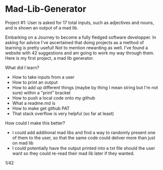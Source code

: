 # Mad-Lib-Generator
Project #1: User is asked for 17 total inputs, such as adjectives and nouns, and is shown an output of a mad lib.

Embarking on a Journey to become a fully fledged software developper. In asking for advice I've ascertained that doing projects as a method of learning
is pretty useful! Not to mention rewarding as well. I've found a website with 42 suggestions and am going to work my way through them. 
Here is my first project, a mad lib generator.

What did I learn? 
  - How to take inputs from a user
  - How to print an output
  - How to add up different things (maybe by thing I mean string but I'm not sure) within a "print" bracket
  - How to push a local code onto my github
  - What a readme.md is
  - How to make get github PAT
  - That stack overflow is very helpful (so far at least)

How could I make this better?
  - I could add additional mad libs and find a way to randomly present one of them to the user, so that the same code could deliver more than just on mad lib
  - I could potentially have the output printed into a txt file should the user want so they could re-read their mad lib later if they wanted.

1/42 
